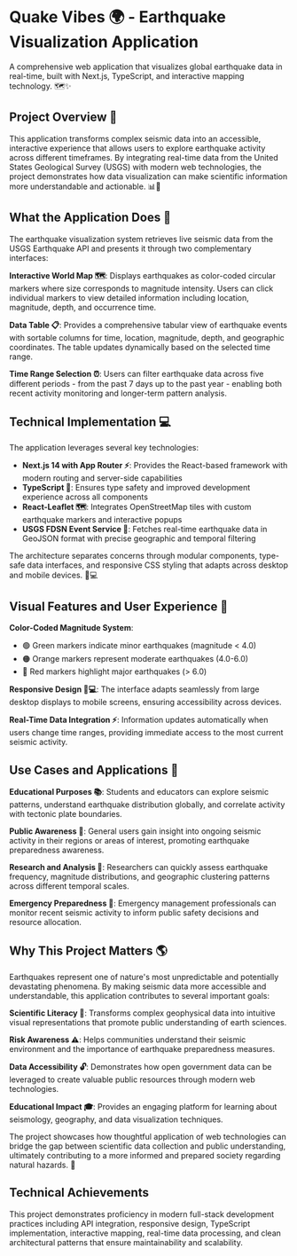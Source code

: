 # Quake Vibes 🌍 - Earthquake Visualization Application

A comprehensive web application that visualizes global earthquake data in real-time, built with Next.js, TypeScript, and interactive mapping technology. 🗺️✨

## Project Overview 🎯

This application transforms complex seismic data into an accessible, interactive experience that allows users to explore earthquake activity across different timeframes. By integrating real-time data from the United States Geological Survey (USGS) with modern web technologies, the project demonstrates how data visualization can make scientific information more understandable and actionable. 📊🔬

## What the Application Does 🚀

The earthquake visualization system retrieves live seismic data from the USGS Earthquake API and presents it through two complementary interfaces:

**Interactive World Map 🗺️**: Displays earthquakes as color-coded circular markers where size corresponds to magnitude intensity. Users can click individual markers to view detailed information including location, magnitude, depth, and occurrence time.

**Data Table 📋**: Provides a comprehensive tabular view of earthquake events with sortable columns for time, location, magnitude, depth, and geographic coordinates. The table updates dynamically based on the selected time range.

**Time Range Selection ⏰**: Users can filter earthquake data across five different periods - from the past 7 days up to the past year - enabling both recent activity monitoring and longer-term pattern analysis.

## Technical Implementation 💻

The application leverages several key technologies:

- **Next.js 14 with App Router ⚡**: Provides the React-based framework with modern routing and server-side capabilities
- **TypeScript 🔧**: Ensures type safety and improved development experience across all components
- **React-Leaflet 🗺️**: Integrates OpenStreetMap tiles with custom earthquake markers and interactive popups
- **USGS FDSN Event Service 🌋**: Fetches real-time earthquake data in GeoJSON format with precise geographic and temporal filtering

The architecture separates concerns through modular components, type-safe data interfaces, and responsive CSS styling that adapts across desktop and mobile devices. 📱💻

## Visual Features and User Experience 🎨

**Color-Coded Magnitude System**: 
- 🟢 Green markers indicate minor earthquakes (magnitude < 4.0)
- 🟠 Orange markers represent moderate earthquakes (4.0-6.0)
- 🔴 Red markers highlight major earthquakes (> 6.0)

**Responsive Design 📱💻**: The interface adapts seamlessly from large desktop displays to mobile screens, ensuring accessibility across devices.

**Real-Time Data Integration ⚡**: Information updates automatically when users change time ranges, providing immediate access to the most current seismic activity.

## Use Cases and Applications 🎯

**Educational Purposes 📚**: Students and educators can explore seismic patterns, understand earthquake distribution globally, and correlate activity with tectonic plate boundaries.

**Public Awareness 🌟**: General users gain insight into ongoing seismic activity in their regions or areas of interest, promoting earthquake preparedness awareness.

**Research and Analysis 🔬**: Researchers can quickly assess earthquake frequency, magnitude distributions, and geographic clustering patterns across different temporal scales.

**Emergency Preparedness 🚨**: Emergency management professionals can monitor recent seismic activity to inform public safety decisions and resource allocation.

## Why This Project Matters 🌎

Earthquakes represent one of nature's most unpredictable and potentially devastating phenomena. By making seismic data more accessible and understandable, this application contributes to several important goals:

**Scientific Literacy 🧪**: Transforms complex geophysical data into intuitive visual representations that promote public understanding of earth sciences.

**Risk Awareness ⚠️**: Helps communities understand their seismic environment and the importance of earthquake preparedness measures.

**Data Accessibility 🔓**: Demonstrates how open government data can be leveraged to create valuable public resources through modern web technologies.

**Educational Impact 🎓**: Provides an engaging platform for learning about seismology, geography, and data visualization techniques.

The project showcases how thoughtful application of web technologies can bridge the gap between scientific data collection and public understanding, ultimately contributing to a more informed and prepared society regarding natural hazards. 🤝

## Technical Achievements

This project demonstrates proficiency in modern full-stack development practices including API integration, responsive design, TypeScript implementation, interactive mapping, real-time data processing, and clean architectural patterns that ensure maintainability and scalability.
